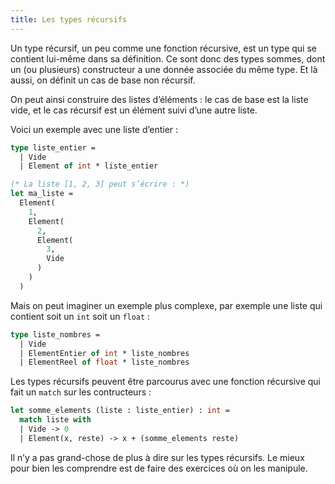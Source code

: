 ```yaml
---
title: Les types récursifs
---
```


Un type récursif, un peu comme une fonction récursive, est un type qui se contient
lui-même dans sa définition. Ce sont donc des types sommes, dont un (ou plusieurs)
constructeur a une donnée associée du même type. Et là aussi, on définit un cas de base
non récursif.

On peut ainsi construire des listes d’éléments : le cas de base est la liste vide,
et le cas récursif est un élément suivi d’une autre liste.

Voici un exemple avec une liste d’entier :

```ocaml
type liste_entier =
  | Vide
  | Element of int * liste_entier

(* La liste [1, 2, 3] peut s’écrire : *)
let ma_liste =
  Element(
    1,
    Element(
      2,
      Element(
        3,
        Vide
      )
    )
  )
```

Mais on peut imaginer un exemple plus complexe, par exemple une liste qui contient soit
un `int` soit un `float` :

```ocaml
type liste_nombres =
  | Vide
  | ElementEntier of int * liste_nombres
  | ElementReel of float * liste_nombres
```

Les types récursifs peuvent être parcourus avec une fonction récursive qui fait un `match` sur les contructeurs :

```ocaml
let somme_elements (liste : liste_entier) : int =
  match liste with
  | Vide -> 0
  | Element(x, reste) -> x + (somme_elements reste)
```

Il n’y a pas grand-chose de plus à dire sur les types récursifs. Le mieux pour bien les comprendre est de faire des
exercices où on les manipule.
